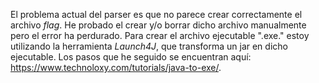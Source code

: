 El problema actual del parser es que no parece crear correctamente el archivo _flag_.
He probado el crear y/o borrar dicho archivo manualmente pero el error ha perdurado.
Para crear el archivo ejecutable ".exe." estoy utilizando la herramienta _Launch4J_, que transforma un jar en dicho ejecutable. Los pasos que he seguido se encuentran aquí: https://www.technoloxy.com/tutorials/java-to-exe/.
